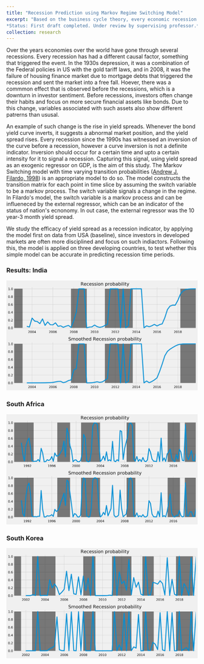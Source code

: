 ```yaml
---
title: "Recession Prediction using Markov Regime Switching Model"
excerpt: "Based on the business cycle theory, every economic recession and expansion is just part of a cyclic process. Hence it is a fair to treat different parts of the cycle as seperate regimes, where the economy resides. Over the years bond yield has acted like a measure for market sentiment and an indicator for recessions.We test the capability of bond yields in predicting recessions in multiple countries, by using a modification of the model, which uses external regressors to calculate a [time varying transition probability](https://www.kansascityfed.org/publicat/reswkpap/pdf/rwp98-09.pdf) developed by Andrew J. Filardo. Below is the image of predictions made by the model for USA. <br>
*Status: First draft completed. Under review by supervising professor.*<br/><img src='/images/markov_switch.JPG'>"
collection: research
---
```


Over the years economies over the world have gone through several recessions. Every recession has had a different causal factor, something that triggered the event. In the 1930s depression, it was a combination of the Federal policies in US with the gold tariff laws, and in 2008, it was the failure of housing finance market due to mortgage debts that triggered the recession and sent the market into a free fall. Hoever, there was a commmon effect that is observed before the recessions, which is a downturn in investor sentiment. Before recessions, investors often change their habits and focus on more secure financial assets like bonds. Due to this change, variables associated with such assets also show different patrerns than ususal.

An example of such change is the rise in yield spreads. Whenever the bond yield curve inverts, it suggests a abnormal market position, and the yield spread rises. Every recession since the 1990s has witnessed an inversion of the curve before a recession, however a curve inversion is not a definite indicator. Inversion should occur for a certain time and upto a certain intensity for it to signal a recession. Capturing this signal, using yield spread as an exogenic regressor on GDP, is the aim of this study. The Markov Switching model with time varying transition probabilities ([Andrew J. Filardo, 1998](https://www.kansascityfed.org/publicat/reswkpap/pdf/rwp98-09.pdf)) is an appropriate model to do so. The model constructs the transition matrix for each point in time slice by assuming the switch variable to be a markov process. The switch variable signals a change in the regime. In Filardo's model, the switch variable is a markov process and can be influeneced by the external regressor, which can be an indicator of the status of nation's ecnonomy. In out case, the external regressor was the 10 year-3 month yield spread. 

We study the efficacy of yield spread as a recession indicator, by applying the model first on data from USA (baseline), since investors in developed markets are often more disciplined and focus on such indiactors. Following this, the model is applied on three developing countries, to test whether this simple model can be accurate in predicting recession time periods.

### Results: India
![India](/images/ind5.png)
### South Africa
![South Africa](/images/sa5.png)
### South Korea
![South Korea](/images/sk5.png)
